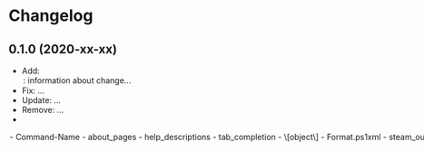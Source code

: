 ﻿# Changelog
## 0.1.0 (2020-xx-xx)
 - Add: <OPTION>: information about change...
 - Fix: ...
 - Update: ...
 - Remove: ...
 - 

<OPTION>
 - Command-Name
 - about_pages
 - help_descriptions
 - tab_completion
 - \[object\]
 - Format.ps1xml
 - steam_output
 - should_process
 - 